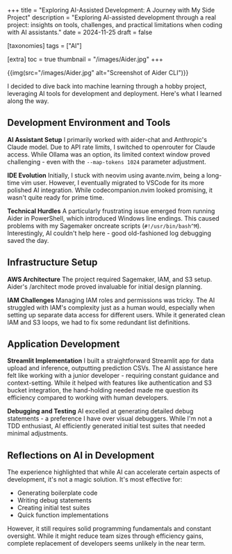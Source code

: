 +++
title = "Exploring AI-Assisted Development: A Journey with My Side Project"
description = "Exploring AI-assisted development through a real project: insights on tools, challenges, and practical limitations when coding with AI assistants."
date = 2024-11-25
draft = false

[taxonomies]
tags = ["AI"]

[extra]
toc = true
thumbnail = "/images/Aider.jpg"
+++

{{img(src="/images/Aider.jpg" alt="Screenshot of Aider CLI")}}

I decided to dive back into machine learning through a hobby project, leveraging AI tools for development and deployment. Here's what I learned along the way.

<!-- more -->

## Development Environment and Tools

**AI Assistant Setup**
I primarily worked with aider-chat and Anthropic's Claude model. Due to API rate limits, I switched to openrouter for Claude access. While Ollama was an option, its limited context window proved challenging - even with the `--map-tokens 1024` parameter adjustment.

**IDE Evolution**
Initially, I stuck with neovim using avante.nvim, being a long-time vim user. However, I eventually migrated to VSCode for its more polished AI integration. While codecompanion.nvim looked promising, it wasn't quite ready for prime time.

**Technical Hurdles**
A particularly frustrating issue emerged from running Aider in PowerShell, which introduced Windows line endings. This caused problems with my Sagemaker oncreate scripts (`#!/usr/bin/bash^M`). Interestingly, AI couldn't help here - good old-fashioned log debugging saved the day.

## Infrastructure Setup

**AWS Architecture**
The project required Sagemaker, IAM, and S3 setup. Aider's /architect mode proved invaluable for initial design planning.

**IAM Challenges**
Managing IAM roles and permissions was tricky. The AI struggled with IAM's complexity just as a human would, especially when setting up separate data access for different users. While it generated clean IAM and S3 loops, we had to fix some redundant list definitions.

## Application Development

**Streamlit Implementation**
I built a straightforward Streamlit app for data upload and inference, outputting prediction CSVs. The AI assistance here felt like working with a junior developer - requiring constant guidance and context-setting. While it helped with features like authentication and S3 bucket integration, the hand-holding needed made me question its efficiency compared to working with human developers.

**Debugging and Testing**
AI excelled at generating detailed debug statements - a preference I have over visual debuggers. While I'm not a TDD enthusiast, AI efficiently generated initial test suites that needed minimal adjustments.

## Reflections on AI in Development

The experience highlighted that while AI can accelerate certain aspects of development, it's not a magic solution. It's most effective for:

- Generating boilerplate code
- Writing debug statements
- Creating initial test suites
- Quick function implementations

However, it still requires solid programming fundamentals and constant oversight. While it might reduce team sizes through efficiency gains, complete replacement of developers seems unlikely in the near term.
